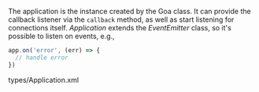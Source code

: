 The application is the instance created by the Goa class. It can provide the callback listener via the `callback` method, as well as start listening for connections itself. _Application_ extends the _EventEmitter_ class, so it's possible to listen on events, e.g.,

```js
app.on('error', (err) => {
  // handle error
})
```

<typedef narrow slimFunctions details="ApplicationOptions">types/Application.xml</typedef>
